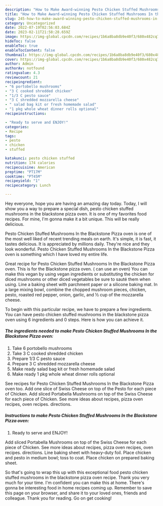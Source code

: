 ```yaml
---
description: "How to Make Award-winning Pesto Chicken Stuffed Mushrooms In the Blackstone Pizza oven"
title: "How to Make Award-winning Pesto Chicken Stuffed Mushrooms In the Blackstone Pizza oven"
slug: 245-how-to-make-award-winning-pesto-chicken-stuffed-mushrooms-in-the-blackstone-pizza-oven
category: Uncategorized
date: 2022-07-19T02:56:03.684Z
date: 2023-02-11T21:58:28.659Z
image: https://img-global.cpcdn.com/recipes/1b6a8ba8db9e40f3/680x482cq70/pesto-chicken-stuffed-mushrooms-in-the-blackstone-pizza-oven-recipe-main-photo.jpg
hideToc: false
enableToc: true
enableTocContent: false
thumbnail: https://img-global.cpcdn.com/recipes/1b6a8ba8db9e40f3/680x482cq70/pesto-chicken-stuffed-mushrooms-in-the-blackstone-pizza-oven-recipe-main-photo.jpg
cover: https://img-global.cpcdn.com/recipes/1b6a8ba8db9e40f3/680x482cq70/pesto-chicken-stuffed-mushrooms-in-the-blackstone-pizza-oven-recipe-main-photo.jpg
author: Admin
authorAv: notfound
ratingvalue: 4.3
reviewcount: 21
recipeingredient:
- "6 portobello mushrooms"
- "3 C cooked shredded chicken"
- "1/3 C pesto sauce"
- "3 C shredded mozzarella cheese"
- " salad bag kit or fresh homemade salad"
- "1 pkg whole wheat dinner rolls optional"
recipeinstructions:

- "Ready to serve and ENJOY!"
categories:
- Recipe
tags:
- pesto
- chicken
- stuffed

katakunci: pesto chicken stuffed 
nutrition: 174 calories
recipecuisine: American
preptime: "PT17M"
cooktime: "PT45M"
recipeyield: "1"
recipecategory: Lunch

---
```



Hey everyone, hope you are having an amazing day today. Today, I will show you a way to prepare a special dish, pesto chicken stuffed mushrooms in the blackstone pizza oven. It is one of my favorites food recipes. For mine, I'm gonna make it a bit unique. This will be really delicious.

Pesto Chicken Stuffed Mushrooms In the Blackstone Pizza oven is one of the most well liked of recent trending meals on earth. It's simple, it is fast, it tastes delicious. It is appreciated by millions daily. They're nice and they look wonderful. Pesto Chicken Stuffed Mushrooms In the Blackstone Pizza oven is something which I have loved my entire life.

Great recipe for Pesto Chicken Stuffed Mushrooms In the Blackstone Pizza oven. This is for the Blackstone pizza oven. ( can use an oven) You can make this vegan by using vegan ingredients or substituting the chicken for diced mushrooms or other diced vegetables be sure to sauté them when using. Line a baking sheet with parchment paper or a silicone baking mat. In a large mixing bowl, combine the chopped mushroom pieces, chicken, pesto, roasted red pepper, onion, garlic, and ½ cup of the mozzarella cheese.


To begin with this particular recipe, we have to prepare a few ingredients. You can have pesto chicken stuffed mushrooms in the blackstone pizza oven using 6 ingredients and 0 steps. Here is how you can achieve it.

<!--inarticleads1-->

##### The ingredients needed to make Pesto Chicken Stuffed Mushrooms In the Blackstone Pizza oven:

1. Take 6 portobello mushrooms
1. Take 3 C cooked shredded chicken
1. Prepare 1/3 C pesto sauce
1. Prepare 3 C shredded mozzarella cheese
1. Make ready  salad bag kit or fresh homemade salad
1. Make ready 1 pkg whole wheat dinner rolls optional


See recipes for Pesto Chicken Stuffed Mushrooms In the Blackstone Pizza oven too. Add one slice of Swiss Cheese on top of the Pesto for each piece of Chicken. Add sliced Portabella Mushrooms on top of the Swiss Cheese for each piece of Chicken. See more ideas about recipes, pizza oven recipes, oven recipes. directions. 

<!--inarticleads2-->

##### Instructions to make Pesto Chicken Stuffed Mushrooms In the Blackstone Pizza oven:


1. Ready to serve and ENJOY!

Add sliced Portabella Mushrooms on top of the Swiss Cheese for each piece of Chicken. See more ideas about recipes, pizza oven recipes, oven recipes. directions. Line baking sheet with heavy-duty foil. Place chicken and pesto in medium bowl; toss to coat. Place chicken on prepared baking sheet. 

So that's going to wrap this up with this exceptional food pesto chicken stuffed mushrooms in the blackstone pizza oven recipe. Thank you very much for your time. I'm confident you can make this at home. There's gonna be interesting food in home recipes coming up. Remember to save this page on your browser, and share it to your loved ones, friends and colleague. Thank you for reading. Go on get cooking!
